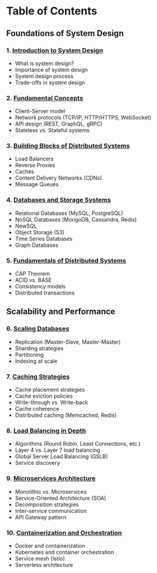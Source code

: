 # Table of Contents

## Foundations of System Design

### 1. [Introduction to System Design](chapters/01-introduction-to-system-design.md)

- What is system design?
- Importance of system design
- System design process
- Trade-offs in system design

### 2. [Fundamental Concepts](chapters/02-fundamental-concepts.md)

- Client-Server model
- Network protocols (TCP/IP, HTTP/HTTPS, WebSocket)
- API design (REST, GraphQL, gRPC)
- Stateless vs. Stateful systems

### 3. [Building Blocks of Distributed Systems](chapters/03-building-blocks-of-distributed-systems.md)

- Load Balancers
- Reverse Proxies
- Caches
- Content Delivery Networks (CDNs)
- Message Queues

### 4. [Databases and Storage Systems](chapters/04-databases-and-storage-systems.md)

- Relational Databases (MySQL, PostgreSQL)
- NoSQL Databases (MongoDB, Cassandra, Redis)
- NewSQL
- Object Storage (S3)
- Time Series Databases
- Graph Databases

### 5. [Fundamentals of Distributed Systems](chapters/05-fundamentals-of-distributed-systems.md)

- CAP Theorem
- ACID vs. BASE
- Consistency models
- Distributed transactions

## Scalability and Performance

### 6. [Scaling Databases](chapters/06-scaling-databases.md)

- Replication (Master-Slave, Master-Master)
- Sharding strategies
- Partitioning
- Indexing at scale

### 7. [Caching Strategies](chapters/07-caching-strategies.md)

- Cache placement strategies
- Cache eviction policies
- Write-through vs. Write-back
- Cache coherence
- Distributed caching (Memcached, Redis)

### 8. [Load Balancing in Depth](chapters/08-load-balancing-in-depth.md)

- Algorithms (Round Robin, Least Connections, etc.)
- Layer 4 vs. Layer 7 load balancing
- Global Server Load Balancing (GSLB)
- Service discovery

### 9. [Microservices Architecture](chapters/09-microservices-architecture.md)

- Monolithic vs. Microservices
- Service-Oriented Architecture (SOA)
- Decomposition strategies
- Inter-service communication
- API Gateway pattern

### 10. [Containerization and Orchestration](chapters/10-containerization-and-orchestration.md)

- Docker and containerization
- Kubernetes and container orchestration
- Service mesh (Istio)
- Serverless architecture
